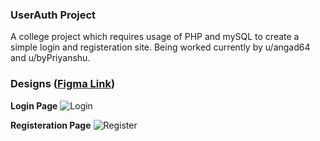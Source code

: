 ### UserAuth Project
A college project which requires usage of PHP and mySQL to create a simple login and registeration site. Being worked currently by u/angad64 and u/byPriyanshu. 

### Designs ([Figma Link](https://www.figma.com/file/ww3rvRa7BQwEPvhRYJZwdi/Register?type=design&node-id=0-1&mode=design&t=qFFESkDOgmU2mH0a-0))
  
**Login Page**
![Login](https://i.ibb.co/cT8HMMK/Login-Page.png)

**Registeration Page**
![Register](https://i.ibb.co/68NLpjG/Register-Page.png)